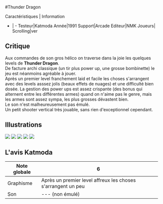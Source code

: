 #Thunder Dragon

Caractéristiques | Information
- | -
Testeur|Katmoda
Année|1991
Support|Arcade
Editeur|NMK
Joueurs|
Scrolling|ver

## Critique
Aux commandes de son gros hélico on traverse dans la joie les quelques levels de <b>Thunder Dragon</b>.<br/>De facture archi classique (un tir plus power up, une grosse bombinette) le jeu est néanmoins agréable à jouer.<br/>Après un premier level franchement laid et facile les choses s'arrangent avec des levels asssez jolis (beaux effets de nuages) et une difficulté bien dosée. La gestion des power ups est assez crispante (des bonus qui alternent entre les différentes armes) quand on n'aime pas le genre, mais les armes sont assez sympa, les plus grosses dévastent bien.<br/>Le son n'est malheureusement pas émulé.<br/>Un petit shooter vertical très jouable, sans rien d'exceptionnel cependant.

## Illustrations
![](http://www.shmup.com/images/thumbs/tdragonb.jpg)
![](http://www.shmup.com/images/thumbs/tdragonb-2.jpg)
![](http://www.shmup.com/images/thumbs/)
![](http://www.shmup.com/images/thumbs/)
![](http://www.shmup.com/images/thumbs/)

## L'avis Katmoda
Note globale|6
-|-
Graphisme|Après un premier level affreux les choses s'arrangent un peu
Son|--- (non émulé)

